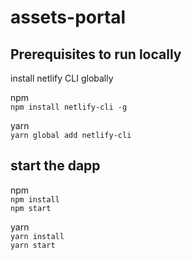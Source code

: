 # assets-portal

## Prerequisites to run locally
install netlify CLI globally

npm  
`npm install netlify-cli -g`

yarn  
`yarn global add netlify-cli`

## start the dapp
npm  
`npm install`  
`npm start`

yarn  
`yarn install`  
`yarn start`